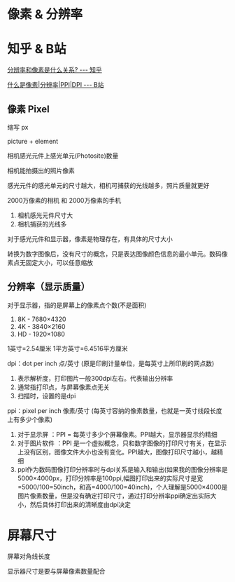 # 像素 & 分辨率

# 知乎 & B站

[分辨率和像素是什么关系? --- 知乎](https://www.zhihu.com/question/21149600/answer/724435661)

[什么是像素|分辨率|PPI|DPI --- B站](https://www.bilibili.com/video/BV1cK411P7hC/)

## 像素 Pixel

缩写 px

picture + element

相机感光元件上感光单元(Photosite)数量

相机能拍摄出的照片像素


感光元件的感光单元的尺寸越大，相机可捕获的光线越多，照片质量就更好


2000万像素的相机 和 2000万像素的手机
1. 相机感光元件尺寸大
2. 相机捕获的光线多


对于感光元件和显示器，像素是物理存在，有具体的尺寸大小

转换为数字图像后，没有尺寸的概念，只是表达图像颜色信息的最小单元。数码像素点无固定大小，可以任意缩放



## 分辨率（显示质量）

对于显示器，指的是屏幕上的像素点个数(不是面积)
1. 8K - 7680×4320
2. 4K - 3840×2160
3. HD - 1920×1080

1英寸=2.54厘米 1平方英寸=6.4516平方厘米

dpi：dot per inch 点/英寸 (原是印刷计量单位，是每英寸上所印刷的网点数)
1. 表示解析度，打印图片一般300dpi左右。代表输出分辨率
2. 通常指打印点，与屏幕像素点无关
3. 扫描时，设置的是dpi

ppi：pixel per inch 像素/英寸 (每英寸容纳的像素数量，也就是一英寸线段长度上有多少个像素)
1. 对于显示屏 ：PPI = 每英寸多少个屏幕像素。PPI越大，显示器显示约精细
2. 对于图片软件 ：PPI 是一个虚拟概念，只和数字图像的打印尺寸有关，在显示上没有区别，图像文件大小也没有变化。PPI越大，图像打印尺寸越小，越精细
3. ppi作为数码图像打印分辨率时与dpi关系是输入和输出(如果我的图像分辨率是5000×4000px，打印分辨率是100ppi,幅图打印出来的实际尺寸是宽=5000/100=50inch，和高=4000/100=40inch)，个人理解是5000×4000是图片像素数量，但是没有确定打印尺寸，通过打印分辨率ppi确定出实际大小，然后具体打印出来的清晰度由dpi决定





 
# 屏幕尺寸

屏幕对角线长度

显示器尺寸是要与屏幕像素数量配合
